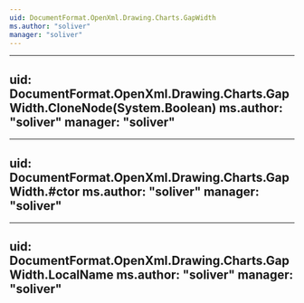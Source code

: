 ```yaml
---
uid: DocumentFormat.OpenXml.Drawing.Charts.GapWidth
ms.author: "soliver"
manager: "soliver"
---
```


---
uid: DocumentFormat.OpenXml.Drawing.Charts.GapWidth.CloneNode(System.Boolean)
ms.author: "soliver"
manager: "soliver"
---

---
uid: DocumentFormat.OpenXml.Drawing.Charts.GapWidth.#ctor
ms.author: "soliver"
manager: "soliver"
---

---
uid: DocumentFormat.OpenXml.Drawing.Charts.GapWidth.LocalName
ms.author: "soliver"
manager: "soliver"
---
